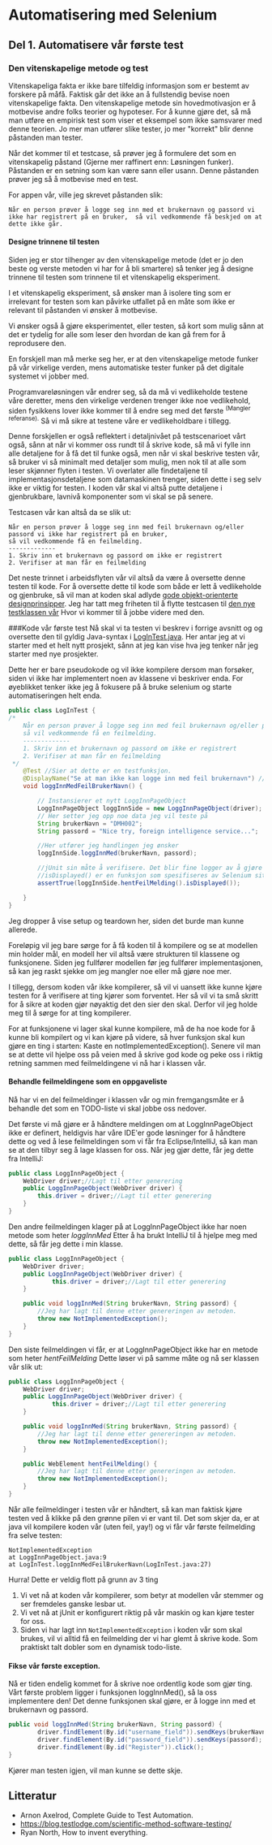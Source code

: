 # Automatisering med Selenium
## Del 1. Automatisere vår første test
### Den vitenskapelige metode og test
Vitenskapeliga fakta er ikke bare tilfeldig informasjon som er bestemt av forskere på måfå.
Faktisk går det ikke an å fullstendig bevise noen vitenskapelige fakta.
Den vitenskapelige metode sin hovedmotivasjon er å motbevise andre folks teorier og hypoteser.
For å kunne gjøre det, så må man utføre en empirisk test som viser
et eksempel som ikke samsvarer med denne teorien.
Jo mer man utfører slike tester, jo mer "korrekt" blir denne påstanden man tester.

Når det kommer til et testcase, så prøver jeg å formulere det som 
en vitenskapelig påstand (Gjerne mer raffinert enn: Løsningen funker). Påstanden er en setning som kan være sann eller usann.
Denne påstanden prøver jeg så å motbevise med en test.

For appen vår, ville jeg skrevet påstanden slik:

`Når en person prøver å logge seg inn med et brukernavn og passord vi ikke har registrert på en bruker, 
så vil vedkommende få beskjed om at dette ikke går.`

#### Designe trinnene til testen
Siden jeg er stor tilhenger av den vitenskapelige metode (det er jo den beste og verste metoden vi har for å bli smartere)
så tenker jeg å designe trinnene til testen som trinnene til et vitenskapelig eksperiment.

I et vitenskapelig eksperiment, så ønsker man å isolere ting som er irrelevant for testen som kan påvirke utfallet på en måte
som ikke er relevant til påstanden vi ønsker å motbevise.

Vi ønsker også å gjøre eksperimentet, eller testen, 
så kort som mulig sånn at det er tydelig for alle som leser den hvordan de kan gå frem for å reprodusere den.

En forskjell man må merke seg her, er at den vitenskapelige metode funker på vår virkelige verden, mens automatiske tester funker på det digitale systemet vi jobber med.

Programvareløsningen vår endrer seg, så da må vi vedlikeholde testene våre deretter, mens den virkelige verdenen trenger ikke noe vedlikehold, siden fysikkens lover ikke kommer til å endre seg med det første <sup>(Mangler referanse).</sup>
Så vi må sikre at testene våre er vedlikeholdbare i tillegg.

Denne forskjellen er også reflektert i detaljnivået på testscenarioet vårt også, 
sånn at når vi kommer oss rundt til å skrive kode, 
så må vi fylle inn alle detaljene for å få det til funke også, men når vi skal beskrive testen vår, 
så bruker vi så minimalt med detaljer som mulig, men nok til at alle som leser
skjønner flyten i testen. Vi overlater alle findetaljene til implementasjonsdetaljene som datamaskinen trenger, siden dette
i seg selv ikke er viktig for testen.
I koden vår skal vi altså putte detaljene i gjenbrukbare, lavnivå komponenter som vi skal se på senere.

Testcasen vår kan altså da se slik ut:

```
Når en person prøver å logge seg inn med feil brukernavn og/eller passord vi ikke har registrert på en bruker, 
så vil vedkommende få en feilmelding.
-------------
1. Skriv inn et brukernavn og passord om ikke er registrert
2. Verifiser at man får en feilmelding
```

Det neste trinnet i arbeidsflyten vår vil altså da være å oversette denne testen til kode.
For å oversette dette til kode som både er lett å vedlikeholde og gjenbruke, så vil man at koden skal adlyde
[gode objekt-orienterte designprinsipper](prinsipper.md).
Jeg har tatt meg friheten til å flytte testcasen til [den nye testklassen vår](../../../java-app/src/test/java/LogInTest.java)
Hvor vi kommer til å jobbe videre med den.

###Kode vår første test
Nå skal vi ta testen vi beskrev i forrige avsnitt og og oversette den til gyldig Java-syntax i [LogInTest.java](../../../java-app/src/test/java/LogInTest.java).
Her antar jeg at vi starter med et helt nytt prosjekt, sånn at jeg kan vise hva jeg tenker når jeg starter med nye prosjekter.

Dette her er bare pseudokode og vil ikke kompilere dersom man forsøker, siden vi ikke har implementert noen av klassene vi beskriver enda.
For øyeblikket tenker ikke jeg å fokusere på å bruke selenium og starte automatiseringen helt enda.
```Java
public class LogInTest {
/*
    Når en person prøver å logge seg inn med feil brukernavn og/eller passord vi ikke har registrert på en bruker,
    så vil vedkommende få en feilmelding.
    -------------
    1. Skriv inn et brukernavn og passord om ikke er registrert
    2. Verifiser at man får en feilmelding
 */
    @Test //Sier at dette er en testfunksjon.
    @DisplayName("Se at man ikke kan logge inn med feil brukernavn") // Hvordan vi vil kunne se denne testen i logger.
    void loggInnMedFeilBrukerNavn() {

        // Instansierer et nytt LoggInnPageObject
        LoggInnPageObject loggInnSide = new LoggInnPageObject(driver);
        // Her setter jeg opp noe data jeg vil teste på
        String brukerNavn = "DMH002";
        String passord = "Nice try, foreign intelligence service...";

        //Her utfører jeg handlingen jeg ønsker
        loggInnSide.loggInnMed(brukerNavn, passord);

        //jUnit sin måte å verifisere. Det blir fine logger av å gjøre det på denne måten.
        //isDisplayed() er en funksjon som spesifiseres av Selenium sitt WebElement-interface.
        assertTrue(loggInnSide.hentFeilMelding().isDisplayed());

    }
}
```
Jeg dropper å vise setup og teardown her, siden det burde man kunne allerede.

Foreløpig vil jeg bare sørge for å få koden til å kompilere og se at modellen min holder mål, en modell her vil altså være strukturen
til klassene og funksjonene. Siden jeg fullfører modellen før jeg fullfører implementasjonen, så kan jeg raskt sjekke om jeg mangler noe eller
må gjøre noe mer.

I tillegg, dersom koden vår ikke kompilerer, så vil vi uansett ikke kunne kjøre testen for å verifisere at ting kjører som forventet.
Her så vil vi ta små skritt for å sikre at koden gjør nøyaktig det den sier den skal.
Derfor vil jeg holde meg til å sørge for at ting kompilerer.

For at funksjonene vi lager skal kunne kompilere, må de ha noe kode for å kunne
bli kompilert og vi kan kjøre på videre, så hver funksjon skal kun gjøre en ting i starten: Kaste en notImplementedException().
Senere vil man se at dette vil hjelpe oss på veien med å skrive god kode og peke oss i riktig retning sammen med feilmeldingene vi nå har i klassen vår.
 
#### Behandle feilmeldingene som en oppgaveliste
Nå har vi en del feilmeldinger i klassen vår og min fremgangsmåte er å behandle det som en TODO-liste vi skal jobbe oss nedover.

Det første vi må gjøre er å håndtere meldingen om at LoggInnPageObject ikke er definert, heldigvis har våre IDE'er gode løsninger for å håndtere dette og 
ved å lese feilmeldingen som vi får fra Eclipse/IntelliJ, så kan man se at den tilbyr seg å lage klassen for oss.
Når jeg gjør dette, får jeg dette fra IntelliJ:
```java
public class LoggInnPageObject {
    WebDriver driver;//Lagt til etter generering
    public LoggInnPageObject(WebDriver driver) {
        this.driver = driver;//Lagt til etter generering
    }
}
```
Den andre feilmeldingen klager på at LoggInnPageObject ikke har noen metode som heter _loggInnMed_
Etter å ha brukt IntelliJ til å hjelpe meg med dette, så får jeg dette i min klasse.
```java
public class LoggInnPageObject {
    WebDriver driver;
    public LoggInnPageObject(WebDriver driver) {
            this.driver = driver;//Lagt til etter generering
    }

    public void loggInnMed(String brukerNavn, String passord) {
        //Jeg har lagt til denne etter genereringen av metoden.
        throw new NotImplementedException();
    }
}
```

Den siste feilmeldingen vi får, er at LoggInnPageObject ikke har en metode som heter _hentFeilMelding_
Dette løser vi på samme måte og nå ser klassen vår slik ut:
```java
public class LoggInnPageObject {
    WebDriver driver;
    public LoggInnPageObject(WebDriver driver) {
            this.driver = driver;//Lagt til etter generering
    }

    public void loggInnMed(String brukerNavn, String passord) {
        //Jeg har lagt til denne etter genereringen av metoden.
        throw new NotImplementedException();
    }

    public WebElement hentFeilMelding() {
        //Jeg har lagt til denne etter genereringen av metoden.
        throw new NotImplementedException();
    }
}
```

Når alle feilmeldinger i testen vår er håndtert, så kan man faktisk kjøre testen ved å klikke på den grønne pilen vi er vant til.
Det som skjer da, er at java vil kompilere koden vår (uten feil, yay!) og vi får vår første feilmelding fra selve testen:
```
NotImplementedException
at LoggInnPageObject.java:9
at LogInTest.loggInnMedFeilBrukerNavn(LogInTest.java:27)
```
Hurra! Dette er veldig flott på grunn av 3 ting
1. Vi vet nå at koden vår kompilerer, som betyr at modellen vår stemmer og ser fremdeles ganske lesbar ut.
2. Vi vet nå at jUnit er konfigurert riktig på vår maskin og kan kjøre tester for oss.
3. Siden vi har lagt inn `NotImplementedException` i koden vår som skal brukes, vil vi alltid få en feilmelding der vi har glemt å skrive kode. Som praktiskt talt dobler som en dynamisk todo-liste.

#### Fikse vår første exception.
Nå er tiden endelig kommet for å skrive noe ordentlig kode som gjør ting.
Vårt første problem ligger i funksjonen loggInnMed(), så la oss implementere den!
Det denne funksjonen skal gjøre, er å logge inn med et brukernavn og passord.
```java
public void loggInnMed(String brukerNavn, String passord) {
        driver.findElement(By.id("username_field")).sendKeys(brukerNavn);
        driver.findElement(By.id("password_field")).sendKeys(passord);
        driver.findElement(By.id("Register")).click();
}
```
Kjører man testen igjen, vil man kunne se dette skje.

## Litteratur
* Arnon Axelrod, Complete Guide to Test Automation.
* https://blog.testlodge.com/scientific-method-software-testing/
* Ryan North, How to invent everything.
 
